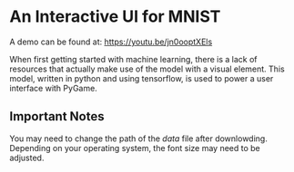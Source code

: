 # An Interactive UI for MNIST

A demo can be found at:  https://youtu.be/jn0ooptXEls


When first getting started with machine learning, there is a lack of resources that actually make use of the model with a visual element. This model, written in python and using tensorflow, is used to power a user interface with PyGame.


## Important Notes

You may need to change the path of the _data_ file after downlowding.
Depending on your operating system, the font size may need to be adjusted.

